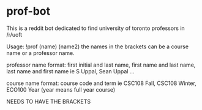 # prof-bot
This is a reddit bot dedicated to find university of toronto professors in /r/uoft

Usage: !prof (name) (name2)
the names in the brackets can be a course name or a professor name.

professor name format: first initial and last name, first name and last name, last name and first name
ie S Uppal, Sean Uppal ...

course name format: course code and term
ie CSC108 Fall, CSC108 Winter, ECO100 Year (year means full year course)

NEEDS TO HAVE THE BRACKETS
